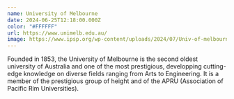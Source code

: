 ```yaml
---
name: University of Melbourne
date: 2024-06-25T12:18:00.000Z
color: "#FFFFFF"
url: https://www.unimelb.edu.au/
image: https://www.ipsp.org/wp-content/uploads/2024/07/Univ-of-melbourne.jpg
---
```

Founded in 1853, the University of Melbourne is the second oldest university of Australia and one of the most prestigious, developping cutting-edge knowledge on diverse fields ranging from Arts to Engineering. It is a member of the prestigious group of height and of the APRU (Association of Pacific Rim Universities).
